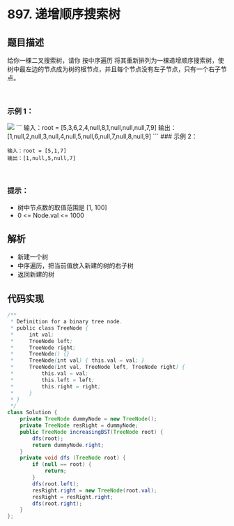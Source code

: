 # 897. 递增顺序搜索树

## 题目描述
给你一棵二叉搜索树，请你 按中序遍历 将其重新排列为一棵递增顺序搜索树，使树中最左边的节点成为树的根节点，并且每个节点没有左子节点，只有一个右子节点。

 

### 示例 1：
<img src="https://assets.leetcode.com/uploads/2020/11/17/ex1.jpg">
```
输入：root = [5,3,6,2,4,null,8,1,null,null,null,7,9]
输出：[1,null,2,null,3,null,4,null,5,null,6,null,7,null,8,null,9]
```
### 示例 2：

```
输入：root = [5,1,7]
输出：[1,null,5,null,7]
```
 

### 提示：

 - 树中节点数的取值范围是 [1, 100]
 - 0 <= Node.val <= 1000


## 解析
- 新建一个树
- 中序遍历，把当前值放入新建的树的右子树
- 返回新建的树



## 代码实现
```Java
/**
 * Definition for a binary tree node.
 * public class TreeNode {
 *     int val;
 *     TreeNode left;
 *     TreeNode right;
 *     TreeNode() {}
 *     TreeNode(int val) { this.val = val; }
 *     TreeNode(int val, TreeNode left, TreeNode right) {
 *         this.val = val;
 *         this.left = left;
 *         this.right = right;
 *     }
 * }
 */
class Solution {
    private TreeNode dummyNode = new TreeNode();
    private TreeNode resRight = dummyNode;
    public TreeNode increasingBST(TreeNode root) {
        dfs(root);
        return dummyNode.right;
    }
    private void dfs (TreeNode root) {
        if (null == root) {
            return;
        }
        dfs(root.left);
        resRight.right = new TreeNode(root.val);
        resRight = resRight.right;
        dfs(root.right);
    }
};
```